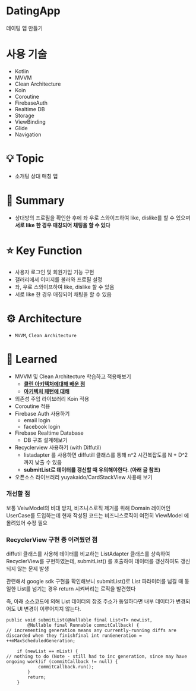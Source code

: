 # DatingApp
데이팅 앱 만들기
# 사용 기술
- Kotlin
- MVVM
- Clean Architecture
- Koin
- Coroutine
- FirebaseAuth
- Realtime DB
- Storage
- ViewBinding
- Glide
- Navigation


# 💡 Topic

- 소개팅 상대 매칭 앱

# 📝 Summary

- 상대방의 프로필을 확인한 후에 좌 우로 스와이프하여 like, dislike를 할 수 있으며 **서로 like 한 경우 매칭되어 채팅을 할 수 있다**

# ⭐️ Key Function

- 사용자 로그인 및 회원가입 기능 구현
- 갤러리에서 이미지를 불러와 프로필 설정
- 좌, 우로 스와이프하여 like, dislike 할 수 있음
- 서로 like 한 경우 매칭되어 채팅을 할 수 있음

# ⚙️ Architecture

- `MVVM`, `Clean Architecture`

# 🤔 Learned

- MVVM 및 Clean Architecture 학습하고 적용해보기
    - **[클린 아키텍처에대해 배운 점](https://tkdgns8234.tistory.com/196)**
    - **[아키텍처 패턴에 대해](https://tkdgns8234.tistory.com/190)**
- 의존성 주입 라이브러리 Koin 적용
- Coroutine 적용
- Firebase Auth 사용하기
    - email login
    - facebook login
- Firebase Realtime Database
    - DB 구조 설계해보기
- Recyclerview 사용하기 (with Diffutil)
    - listadapter 를 사용하면 diffutill 클래스를 통해 n^2 시간복잡도를 N + D^2 까지 낮출 수 있음
    - **submitList로 데이터를 갱신할 때 유의해야한다. (아래 글 참조)**
- 오픈소스 라이브러리 yuyakaido/CardStackView 사용해 보기


### 개선할 점

보통 VeiwModel의 비대 방지, 비즈니스로직 제거를 위해 Domain 레이어인 UserCase를 도입하는데 현재 작성된 코드는 비즈니스로직이 여전히 ViewModel 에 몰려있어 수정 필요

### **RecyclerView 구현 중 어려웠던 점**

diffutil 클래스를 사용해 데이터를 비교하는 ListAdapter 클래스를 상속하여 RecyclerView를 구현하였는데, submitList() 를 호출하여 데이터를 갱신하여도 갱신되지 않는 문제 발생

관련해서 google sdk 구현을 확인해보니 submitList()로 List 파라미터를 넘길 때 동일한 List를 넘기는 경우 return 시켜버리는 로직을 발견했다

즉, 아래 소스코드에 의해 List 데이터의 참조 주소가 동일하다면 내부 데이터가 변경되어도 UI 변경이 이루어지지 않는다.

```
public void submitList(@Nullable final List<T> newList,
        @Nullable final Runnable commitCallback) {
// incrementing generation means any currently-running diffs are discarded when they finishfinal int runGeneration = ++mMaxScheduledGeneration;

    if (newList == mList) {
// nothing to do (Note - still had to inc generation, since may have ongoing work)if (commitCallback != null) {
            commitCallback.run();
        }
        return;
    }
```
